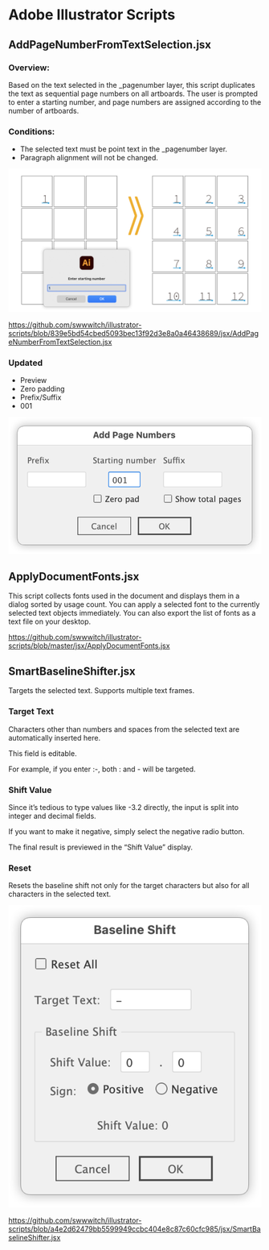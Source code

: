 # Adobe Illustrator Scripts

## AddPageNumberFromTextSelection.jsx

### Overview:

Based on the text selected in the _pagenumber layer,
this script duplicates the text as sequential page numbers on all artboards.
The user is prompted to enter a starting number, and page numbers are assigned according to the number of artboards.

### Conditions:

- The selected text must be point text in the _pagenumber layer.
- Paragraph alignment will not be changed.

![](png/ss-2432-1434-72-20250628-074603b.png)

https://github.com/swwwitch/illustrator-scripts/blob/839e5bd54cbed5093bec13f92d3e8a0a46438689/jsx/AddPageNumberFromTextSelection.jsx

### Updated

- Preview
- Zero padding
- Prefix/Suffix
- 001

![](png/ss-702-354-72-20250629-211422.png)

## ApplyDocumentFonts.jsx

This script collects fonts used in the document and displays them in a dialog sorted by usage count. You can apply a selected font to the currently selected text objects immediately.
You can also export the list of fonts as a text file on your desktop.

https://github.com/swwwitch/illustrator-scripts/blob/master/jsx/ApplyDocumentFonts.jsx

## SmartBaselineShifter.jsx

Targets the selected text. Supports multiple text frames.

### Target Text
Characters other than numbers and spaces from the selected text are automatically inserted here.

This field is editable.

For example, if you enter :-, both : and - will be targeted.

### Shift Value
Since it’s tedious to type values like -3.2 directly, the input is split into integer and decimal fields.

If you want to make it negative, simply select the negative radio button.

The final result is previewed in the “Shift Value” display.

### Reset
Resets the baseline shift not only for the target characters but also for all characters in the selected text.

![](png/ss-494-598-72-20250629-231353.png)

https://github.com/swwwitch/illustrator-scripts/blob/a4e2d62479bb5599949ccbc404e8c87c60cfc985/jsx/SmartBaselineShifter.jsx